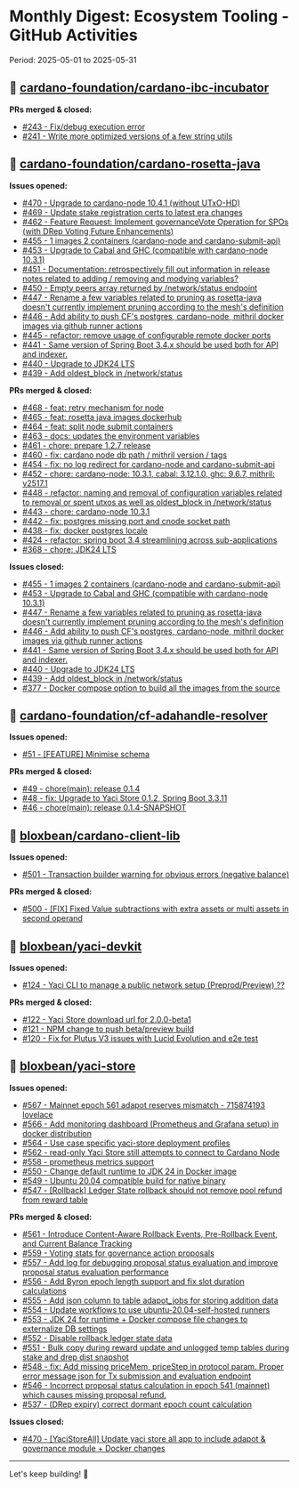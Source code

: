 # Monthly Digest: Ecosystem Tooling - GitHub Activities

Period: 2025-05-01 to 2025-05-31


## 🔹 [cardano-foundation/cardano-ibc-incubator](https://github.com/cardano-foundation/cardano-ibc-incubator)

**PRs merged & closed:**
- [#243 - Fix/debug execution error](https://github.com/cardano-foundation/cardano-ibc-incubator/pull/243)
- [#241 - Write more optimized versions of a few string utils](https://github.com/cardano-foundation/cardano-ibc-incubator/pull/241)

## 🔹 [cardano-foundation/cardano-rosetta-java](https://github.com/cardano-foundation/cardano-rosetta-java)

**Issues opened:**
- [#470 - Upgrade to cardano-node 10.4.1 (without UTxO-HD)](https://github.com/cardano-foundation/cardano-rosetta-java/issues/470)
- [#469 - Update stake registration certs to latest era changes](https://github.com/cardano-foundation/cardano-rosetta-java/issues/469)
- [#462 - Feature Request: Implement governanceVote Operation for SPOs (with DRep Voting Future Enhancements)](https://github.com/cardano-foundation/cardano-rosetta-java/issues/462)
- [#455 - 1 images 2 containers (cardano-node and cardano-submit-api)](https://github.com/cardano-foundation/cardano-rosetta-java/issues/455)
- [#453 - Upgrade to Cabal and GHC (compatible with cardano-node 10.3.1)](https://github.com/cardano-foundation/cardano-rosetta-java/issues/453)
- [#451 - Documentation: retrospectively fill out information in release notes related to adding / removing and modying variables?](https://github.com/cardano-foundation/cardano-rosetta-java/issues/451)
- [#450 - Empty peers array returned by /network/status endpoint](https://github.com/cardano-foundation/cardano-rosetta-java/issues/450)
- [#447 - Rename a few variables related to pruning as rosetta-java doesn't currently implement pruning according to the mesh's definition](https://github.com/cardano-foundation/cardano-rosetta-java/issues/447)
- [#446 - Add ability to push CF's postgres, cardano-node, mithril docker images via github runner actions](https://github.com/cardano-foundation/cardano-rosetta-java/issues/446)
- [#445 - refactor: remove usage of configurable remote docker ports](https://github.com/cardano-foundation/cardano-rosetta-java/issues/445)
- [#441 - Same version of Spring Boot 3.4.x should be used both for API and indexer.](https://github.com/cardano-foundation/cardano-rosetta-java/issues/441)
- [#440 - Upgrade to JDK24 LTS](https://github.com/cardano-foundation/cardano-rosetta-java/issues/440)
- [#439 - Add oldest_block in /network/status](https://github.com/cardano-foundation/cardano-rosetta-java/issues/439)

**PRs merged & closed:**
- [#468 - feat: retry mechanism for node](https://github.com/cardano-foundation/cardano-rosetta-java/pull/468)
- [#465 - feat: rosetta java images dockerhub](https://github.com/cardano-foundation/cardano-rosetta-java/pull/465)
- [#464 - feat: split node submit containers](https://github.com/cardano-foundation/cardano-rosetta-java/pull/464)
- [#463 - docs: updates the environment variables](https://github.com/cardano-foundation/cardano-rosetta-java/pull/463)
- [#461 - chore: prepare 1.2.7 release](https://github.com/cardano-foundation/cardano-rosetta-java/pull/461)
- [#460 - fix: cardano node db path / mithril version / tags](https://github.com/cardano-foundation/cardano-rosetta-java/pull/460)
- [#454 - fix: no log redirect for cardano-node and cardano-submit-api](https://github.com/cardano-foundation/cardano-rosetta-java/pull/454)
- [#452 - chore: cardano-node: 10.3.1, cabal: 3.12.1.0, ghc: 9.6.7, mithril: v2517.1](https://github.com/cardano-foundation/cardano-rosetta-java/pull/452)
- [#448 - refactor: naming and removal of configuration variables related to removal or spent utxos as well as oldest_block in /network/status](https://github.com/cardano-foundation/cardano-rosetta-java/pull/448)
- [#443 - chore: cardano-node 10.3.1](https://github.com/cardano-foundation/cardano-rosetta-java/pull/443)
- [#442 - fix: postgres missing port and cnode socket path](https://github.com/cardano-foundation/cardano-rosetta-java/pull/442)
- [#438 - fix:  docker postgres locale](https://github.com/cardano-foundation/cardano-rosetta-java/pull/438)
- [#424 - refactor: spring boot 3.4 streamlining across sub-applications](https://github.com/cardano-foundation/cardano-rosetta-java/pull/424)
- [#368 - chore: JDK24 LTS](https://github.com/cardano-foundation/cardano-rosetta-java/pull/368)

**Issues closed:**
- [#455 - 1 images 2 containers (cardano-node and cardano-submit-api)](https://github.com/cardano-foundation/cardano-rosetta-java/issues/455)
- [#453 - Upgrade to Cabal and GHC (compatible with cardano-node 10.3.1)](https://github.com/cardano-foundation/cardano-rosetta-java/issues/453)
- [#447 - Rename a few variables related to pruning as rosetta-java doesn't currently implement pruning according to the mesh's definition](https://github.com/cardano-foundation/cardano-rosetta-java/issues/447)
- [#446 - Add ability to push CF's postgres, cardano-node, mithril docker images via github runner actions](https://github.com/cardano-foundation/cardano-rosetta-java/issues/446)
- [#441 - Same version of Spring Boot 3.4.x should be used both for API and indexer.](https://github.com/cardano-foundation/cardano-rosetta-java/issues/441)
- [#440 - Upgrade to JDK24 LTS](https://github.com/cardano-foundation/cardano-rosetta-java/issues/440)
- [#439 - Add oldest_block in /network/status](https://github.com/cardano-foundation/cardano-rosetta-java/issues/439)
- [#377 - Docker compose option to build all the images from the source](https://github.com/cardano-foundation/cardano-rosetta-java/issues/377)

## 🔹 [cardano-foundation/cf-adahandle-resolver](https://github.com/cardano-foundation/cf-adahandle-resolver)

**Issues opened:**
- [#51 - [FEATURE] Minimise schema](https://github.com/cardano-foundation/cf-adahandle-resolver/issues/51)

**PRs merged & closed:**
- [#49 - chore(main): release 0.1.4](https://github.com/cardano-foundation/cf-adahandle-resolver/pull/49)
- [#48 - fix: Upgrade to Yaci Store 0.1.2, Spring Boot 3.3.11](https://github.com/cardano-foundation/cf-adahandle-resolver/pull/48)
- [#46 - chore(main): release 0.1.4-SNAPSHOT](https://github.com/cardano-foundation/cf-adahandle-resolver/pull/46)

## 🔹 [bloxbean/cardano-client-lib](https://github.com/bloxbean/cardano-client-lib)

**Issues opened:**
- [#501 - Transaction builder warning for obvious errors (negative balance)](https://github.com/bloxbean/cardano-client-lib/issues/501)

**PRs merged & closed:**
- [#500 - [FIX] Fixed Value subtractions with extra assets or multi assets in second operand](https://github.com/bloxbean/cardano-client-lib/pull/500)

## 🔹 [bloxbean/yaci-devkit](https://github.com/bloxbean/yaci-devkit)

**Issues opened:**
- [#124 - Yaci CLI to manage a public network setup (Preprod/Preview) ??](https://github.com/bloxbean/yaci-devkit/issues/124)

**PRs merged & closed:**
- [#122 - Yaci Store download url for 2.0.0-beta1](https://github.com/bloxbean/yaci-devkit/pull/122)
- [#121 - NPM change to push beta/preview build](https://github.com/bloxbean/yaci-devkit/pull/121)
- [#120 - Fix for Plutus V3 issues with Lucid Evolution and e2e test](https://github.com/bloxbean/yaci-devkit/pull/120)

## 🔹 [bloxbean/yaci-store](https://github.com/bloxbean/yaci-store)

**Issues opened:**
- [#567 - Mainnet epoch 561 adapot reserves mismatch - 715874193 lovelace](https://github.com/bloxbean/yaci-store/issues/567)
- [#566 - Add monitoring dashboard (Prometheus and Grafana setup) in docker distribution](https://github.com/bloxbean/yaci-store/issues/566)
- [#564 - Use case specific yaci-store deployment profiles](https://github.com/bloxbean/yaci-store/issues/564)
- [#562 - read-only Yaci Store still attempts to connect to Cardano Node](https://github.com/bloxbean/yaci-store/issues/562)
- [#558 - prometheus metrics support](https://github.com/bloxbean/yaci-store/issues/558)
- [#550 - Change default runtime to JDK 24 in Docker image](https://github.com/bloxbean/yaci-store/issues/550)
- [#549 - Ubuntu 20.04 compatible build for native binary](https://github.com/bloxbean/yaci-store/issues/549)
- [#547 - [Rollback] Ledger State rollback should not remove pool refund from reward table](https://github.com/bloxbean/yaci-store/issues/547)

**PRs merged & closed:**
- [#561 - Introduce Content-Aware Rollback Events, Pre-Rollback Event, and Current Balance Tracking](https://github.com/bloxbean/yaci-store/pull/561)
- [#559 - Voting stats for governance action proposals](https://github.com/bloxbean/yaci-store/pull/559)
- [#557 - Add log for debugging proposal status evaluation and improve proposal status evaluation performance ](https://github.com/bloxbean/yaci-store/pull/557)
- [#556 - Add Byron epoch length support and fix slot duration calculations](https://github.com/bloxbean/yaci-store/pull/556)
- [#555 - Add json column to table adapot_jobs for storing addition data](https://github.com/bloxbean/yaci-store/pull/555)
- [#554 - Update workflows to use ubuntu-20.04-self-hosted runners](https://github.com/bloxbean/yaci-store/pull/554)
- [#553 - JDK 24 for runtime + Docker compose file changes to externalize DB settings](https://github.com/bloxbean/yaci-store/pull/553)
- [#552 - Disable rollback ledger state data](https://github.com/bloxbean/yaci-store/pull/552)
- [#551 - Bulk copy during reward update and unlogged temp tables during stake and drep dist snapshot](https://github.com/bloxbean/yaci-store/pull/551)
- [#548 - fix: Add missing priceMem, priceStep in protocol param. Proper error message json for Tx submission and evaluation endpoint](https://github.com/bloxbean/yaci-store/pull/548)
- [#546 - Incorrect proposal status calculation in epoch 541 (mainnet) which causes missing proposal refund.](https://github.com/bloxbean/yaci-store/pull/546)
- [#537 - (DRep expiry) correct dormant epoch count calculation](https://github.com/bloxbean/yaci-store/pull/537)

**Issues closed:**
- [#470 - [YaciStoreAll] Update yaci store all app to include adapot & governance module + Docker changes](https://github.com/bloxbean/yaci-store/issues/470)


---

Let's keep building! 🚀
